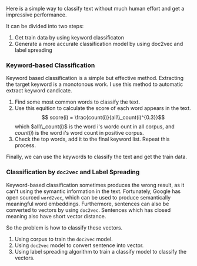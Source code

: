 <!--
.. title: Semi-supervised text classification using doc2vec and label spreading
.. slug: semi-supervised-text-classification-using-doc2vec-and-label-spreading
.. date: 2017-09-10 22:18:15 UTC+08:00
.. tags: mathjax
.. category: 
.. link: 
.. description: 
.. type: text
-->

Here is a simple way to classify text without much human effort and get a impressive performance.

It can be divided into two steps:

1. Get train data by using keyword classificaton
2. Generate a more accurate classification model by using doc2vec and label spreading

### Keyword-based Classification
Keyword based classification is a simple but effective method. Extracting the target keyword is a monotonous work. I use this method to automatic extract keyword candicate.


1. Find some most common words to classify the text.
2. Use this equition to calculate the score of each word appears in the text.
   $$ score(i) = \frac{count(i)}{all\\_count(i)^{0.3}}$$
   which $all\\_count(i)$ is the word i's wordc ount in all corpus, and $count(i)$ is the word i's word count in positive corpus.
3. Check the top words, add it to the final keyword list. Repeat this process.

Finally, we can use the keywords to classify the text and get the train data. 

### Classification by `doc2vec` and Label Spreading

Keyword-based classification sometimes produces the wrong result, as it can't using the symantic information in the text. Fortunately, Google has open sourced `word2vec`, which can be used to produce semantically meaningful word embeddings. Furthermore, sentences can also be converted to vectors by using `doc2vec`. Sentences which has closed meaning also have short vector distance.

So the problem is how to classify these vectors.

1. Using corpus to train the `doc2vec` model.
2. Using `doc2vec` model to convert sentence into vector.
3. Using label spreading algorithm to train a classify model to classify the vectors.





